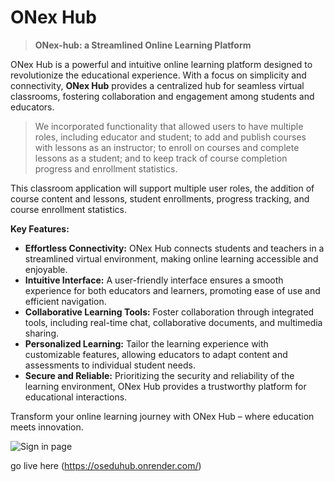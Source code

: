 # ONex Hub 

> **ONex-hub: a Streamlined Online Learning Platform**



ONex Hub is a powerful and intuitive online learning platform designed to revolutionize the educational experience. With a focus on simplicity and connectivity, **ONex Hub** provides a centralized hub for seamless virtual classrooms, fostering collaboration and engagement among students and educators.

> We incorporated functionality that allowed users to have multiple
> roles, including educator and student; to add and publish courses with
> lessons as an instructor; to enroll on courses and complete lessons as
> a student; and to keep track of course completion progress and
> enrollment statistics.

This classroom application will support multiple user roles, the addition of course content and lessons, student enrollments, progress tracking, and course enrollment statistics.

**Key Features:**

-   **Effortless Connectivity:** ONex Hub connects students and teachers in a streamlined virtual environment, making online learning accessible and enjoyable.
-   **Intuitive Interface:** A user-friendly interface ensures a smooth experience for both educators and learners, promoting ease of use and efficient navigation.
-   **Collaborative Learning Tools:** Foster collaboration through integrated tools, including real-time chat, collaborative documents, and multimedia sharing.
-   **Personalized Learning:** Tailor the learning experience with customizable features, allowing educators to adapt content and assessments to individual student needs.
-   **Secure and Reliable:** Prioritizing the security and reliability of the learning environment, ONex Hub provides a trustworthy platform for educational interactions.

Transform your online learning journey with ONex Hub – where education meets innovation.

![Sign in page ](https://photos.app.goo.gl/fMWXH4BURqT9MnsM8)

go live here (https://oseduhub.onrender.com/)
